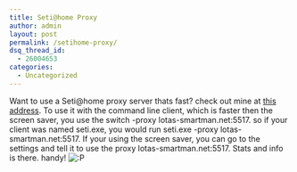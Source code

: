 ```yaml
---
title: Seti@home Proxy
author: admin
layout: post
permalink: /setihome-proxy/
dsq_thread_id:
  - 26004653
categories:
  - Uncategorized
---
```

Want to use a Seti@home proxy server thats fast? check out mine at [this address][1]. To use it with the command line client, which is faster then the screen saver, you use the switch -proxy lotas-smartman.net:5517. so if your client was named seti.exe, you would run seti.exe -proxy lotas-smartman.net:5517. If your using the screen saver, you can go to the settings and tell it to use the proxy lotas-smartman.net:5517. Stats and info is there. handy! <img src="http://blog.lotas-smartman.net/wp-includes/images/smilies/icon_razz.gif" alt=":P" class="wp-smiley" />

 [1]: http://www.lotas-smartman.net:5517
